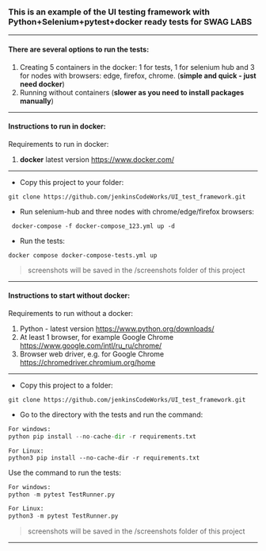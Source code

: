 ### This is an example of the UI testing framework with Python+Selenium+pytest+docker ready tests for SWAG LABS
------------
#### There are several options to run the tests:
1. Creating 5 containers in the docker: 1 for tests, 1 for selenium hub and 3 for nodes with browsers: edge, firefox, chrome. (**simple and quick - just need docker**)
2.  Running without containers (**slower as you need to install packages manually**)
------------
#### Instructions to run in docker:
Requirements to run in docker: 
1. **docker** latest version https://www.docker.com/

------------
- Copy this project to your folder:

```
git clone https://github.com/jenkinsCodeWorks/UI_test_framework.git
```

- Run selenium-hub and three nodes with chrome/edge/firefox browsers:

```
 docker-compose -f docker-compose_123.yml up -d
```
- Run the tests:

```
docker compose docker-compose-tests.yml up
```
> screenshots will be saved in the /screenshots folder of this project

------------
#### Instructions to start without docker:
Requirements to run without a docker: 
1. Python - latest version https://www.python.org/downloads/
2. At least 1 browser, for example Google Chrome https://www.google.com/intl/ru_ru/chrome/
3. Browser web driver, e.g. for Google Chrome https://chromedriver.chromium.org/home

------------
- Copy this project to a folder:

```
git clone https://github.com/jenkinsCodeWorks/UI_test_framework.git
```
- Go to the directory with the tests and run the command:


```python
For windows:
python pip install --no-cache-dir -r requirements.txt
```
```
For Linux:
python3 pip install --no-cache-dir -r requirements.txt
```


Use the command to run the tests:
```python
For windows:
python -m pytest TestRunner.py
```
```python
For Linux:
python3 -m pytest TestRunner.py
```
> screenshots will be saved in the /screenshots folder of this project

------------

